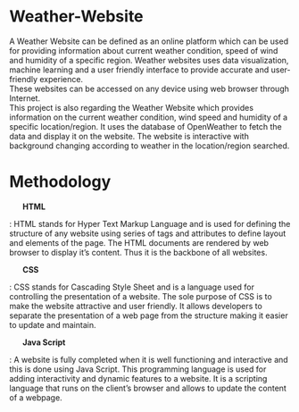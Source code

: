 # Weather-Website
A Weather Website can be defined as an online platform which can be used for providing 
information about current weather condition, speed of wind and humidity of a specific region. 
Weather websites uses data visualization, machine learning and a user friendly interface to 
provide accurate and user-friendly experience.</br>
These websites can be accessed on any device using web browser through Internet.</br>
This project is also regarding the Weather Website which provides information on the current 
weather condition, wind speed and humidity of a specific location/region. It uses the database
of OpenWeather to fetch the data and display it on the website. The website is interactive with 
background changing according to weather in the location/region searched.

# Methodology
<b><ul>HTML</ul></b>: HTML stands for Hyper Text Markup Language and is used for defining the 
structure of any website using series of tags and attributes to define layout and elements of the 
page. The HTML documents are rendered by web browser to display it’s content. Thus it is the 
backbone of all websites.</br>
<b><ul>CSS</ul></b>: CSS stands for Cascading Style Sheet and is a language used for controlling the 
presentation of a website. The sole purpose of CSS is to make the website attractive and user 
friendly. It allows developers to separate the presentation of a web page from the structure 
making it easier to update and maintain.</br>
<b><ul>Java Script</ul></b>: A website is fully completed when it is well functioning and interactive and 
this is done using Java Script. This programming language is used for adding interactivity and 
dynamic features to a website. It is a scripting language that runs on the client’s browser and 
allows to update the content of a webpage.
